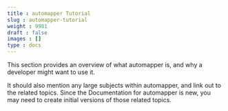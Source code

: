 ```yaml
---
title : automapper Tutorial
slug : automapper-tutorial
weight : 9981
draft : false
images : []
type : docs
---
```


This section provides an overview of what automapper is, and why a developer might want to use it.

It should also mention any large subjects within automapper, and link out to the related topics.  Since the Documentation for automapper is new, you may need to create initial versions of those related topics.

